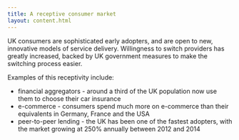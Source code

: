 ```yaml
---
title: A receptive consumer market
layout: content.html
---
```


UK consumers are sophisticated early adopters, and are open to new, innovative models of service delivery. Willingness to switch providers has greatly increased, backed by UK government measures to make the switching process easier.

Examples of this receptivity include:

-	financial aggregators - around a third of the UK population now use them to choose their car insurance
-	e-commerce - consumers spend much more on e-commerce than their equivalents in Germany, France and the USA
-	peer-to-peer lending - the UK has been one of the fastest adopters, with the market growing at 250% annually between 2012 and 2014